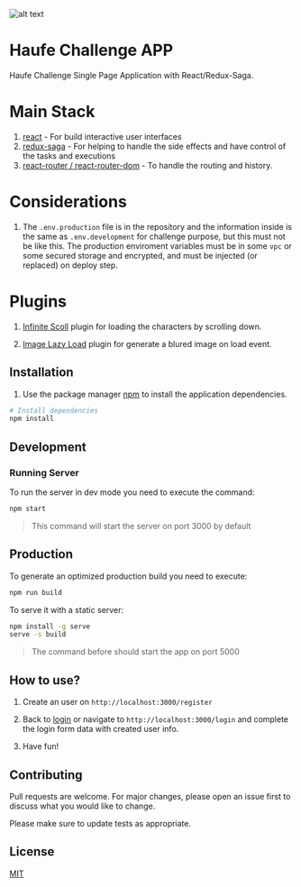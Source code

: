 ![alt text](https://pngimg.com/uploads/rick_morty/rick_morty_PNG40.png)

# Haufe Challenge APP

Haufe Challenge Single Page Application with React/Redux-Saga.

# Main Stack

1. [react](https://es.reactjs.org/) - For build interactive user interfaces
2. [redux-saga](https://redux-saga.js.org/) - For helping to handle the side effects and have control of the tasks and executions
3. [react-router / react-router-dom](https://reactrouter.com/) - To handle the routing and history.

# Considerations

1. The `.env.production` file is in the repository and the information inside is the same as `.env.development` for challenge purpose, but this must not be like this. The production enviroment variables must be in some `vpc` or some secured storage and encrypted, and must be injected (or replaced) on deploy step.

# Plugins

1. [Infinite Scoll](https://www.npmjs.com/package/react-infinite-scroller) plugin for loading the characters by scrolling down.

2. [Image Lazy Load](https://www.npmjs.com/package/react-lazy-load-image-component) plugin for generate a blured image on load event.

## Installation

1. Use the package manager [npm](https://www.npmjs.com/) to install the application dependencies.

```bash
# Install dependencies
npm install
```

## Development

### Running Server
To run the server in dev mode you need to execute the command:

```bash
npm start
```

> This command will start the server on port 3000 by default

## Production
To generate an optimized production build you need to execute:
```bash
npm run build
```

To serve it with a static server:
```bash
npm install -g serve
serve -s build
```

> The command before should start the app on port 5000

## How to use?

1. Create an user on `http://localhost:3000/register`

2. Back to [login](http://localhost:3000/login) or navigate to `http://localhost:3000/login` and complete the login form data with created user info.

3. Have fun!

## Contributing
Pull requests are welcome. For major changes, please open an issue first to discuss what you would like to change.

Please make sure to update tests as appropriate.

## License
[MIT](https://choosealicense.com/licenses/mit/)
